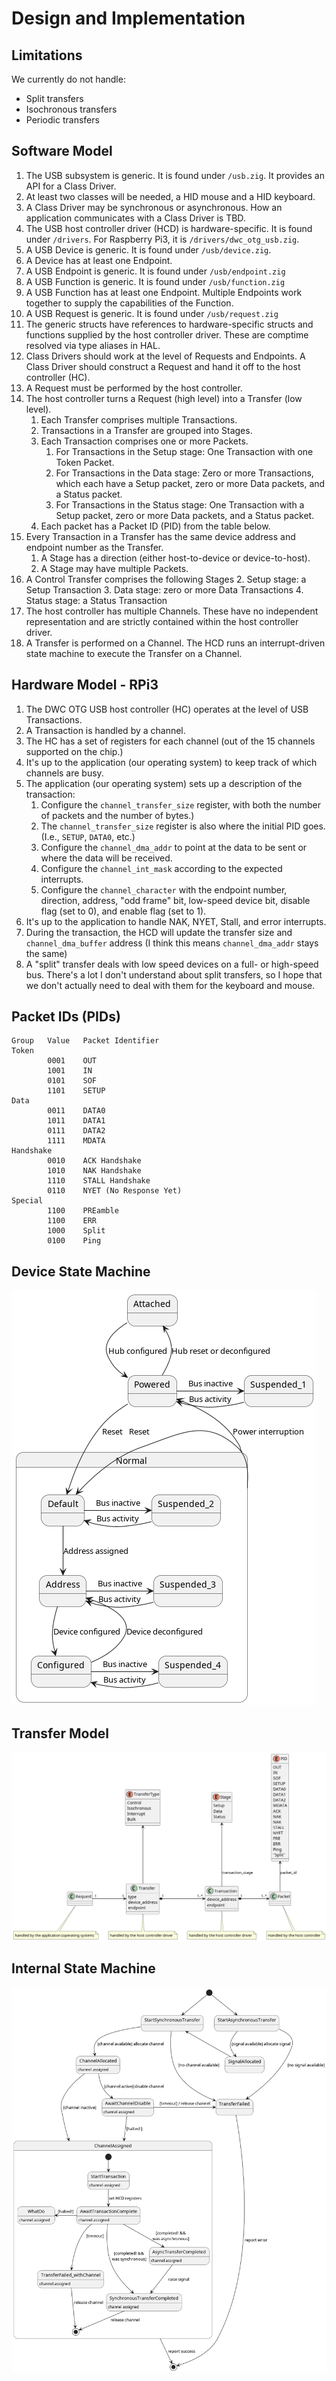 # Design and Implementation

## Limitations

We currently do not handle:

  - Split transfers
  - Isochronous transfers
  - Periodic transfers

## Software Model

1. The USB subsystem is generic. It is found under `/usb.zig`. It provides an API for a Class Driver.
1. At least two classes will be needed, a HID mouse and a HID keyboard.
1. A Class Driver may be synchronous or asynchronous. How an application communicates with a Class Driver is TBD.
1. The USB host controller driver (HCD) is hardware-specific. It is found under `/drivers`. For Raspberry Pi3, it is `/drivers/dwc_otg_usb.zig`.
1. A USB Device is generic. It is found under `/usb/device.zig`.
1. A Device has at least one Endpoint.
1. A USB Endpoint is generic. It is found under `/usb/endpoint.zig`
2. A USB Function is generic. It is found under `/usb/function.zig`
3. A USB Function has at least one Endpoint. Multiple Endpoints work together to supply the capabilities of the Function.
1. A USB Request is generic. It is found under `/usb/request.zig`
1. The generic structs have references to hardware-specific structs and functions supplied by the host controller driver. These are comptime resolved via type aliases in HAL.
2. Class Drivers should work at the level of Requests and Endpoints. A Class Driver should construct a Request and hand it off to the host controller (HC).
1. A Request must be performed by the host controller.
1. The host controller turns a Request (high level) into a Transfer (low level). 
   1. Each Transfer comprises multiple Transactions. 
   1. Transactions in a Transfer are grouped into Stages.
   2. Each Transaction comprises one or more Packets.
      1. For Transactions in the Setup stage: One Transaction with one Token Packet.
      2. For Transactions in the Data stage: Zero or more Transactions, which each have a Setup packet, zero or more Data packets, and a Status packet.
      2. For Transactions in the Status stage: One Transaction with a Setup packet, zero or more Data packets, and a Status packet.
   1. Each packet has a Packet ID (PID) from the table below.
1. Every Transaction in a Transfer has the same device address and endpoint number as the Transfer.
   1. A Stage has a direction (either host-to-device or device-to-host).
   1. A Stage may have multiple Packets.
1. A Control Transfer comprises the following Stages
   2. Setup stage: a Setup Transaction
   3. Data stage: zero or more Data Transactions
   4. Status stage: a Status Transaction
1. The host controller has multiple Channels. These have no independent representation and are strictly contained within the host controller driver.
1. A Transfer is performed on a Channel. The HCD runs an interrupt-driven state machine to execute the Transfer on a Channel.

## Hardware Model - RPi3

1. The DWC OTG USB host controller (HC) operates at the level of USB Transactions.
2. A Transaction is handled by a channel.
3. The HC has a set of registers for each channel (out of the 15 channels supported on the chip.)
4. It's up to the application (our operating system) to keep track of which channels are busy.
5. The application (our operating system) sets up a description of the transaction:
   1. Configure the `channel_transfer_size` register, with both the number of packets and the number of bytes.)
   2. The `channel_transfer_size` register is also where the initial PID goes. (I.e., `SETUP`, `DATA0`, etc.)
   2. Configure the `channel_dma_addr` to point at the data to be sent or where the data will be received.
   3. Configure the `channel_int_mask` according to the expected interrupts.
   4. Configure the `channel_character` with the endpoint number, direction, address, "odd frame" bit, low-speed device bit, disable flag (set to 0), and enable flag (set to 1).
6. It's up to the application to handle NAK, NYET, Stall, and error interrupts.
5. During the transaction, the HCD will update the transfer size and `channel_dma_buffer` address (I think this means `channel_dma_addr` stays the same)
6. A "split" transfer deals with low speed devices on a full- or high-speed bus. There's a lot I don't understand about split transfers, so I hope that we don't actually need to deal with them for the keyboard and mouse.


## Packet IDs (PIDs)

```
Group   Value   Packet Identifier
Token
        0001    OUT
        1001    IN 
        0101    SOF
        1101    SETUP
Data
        0011    DATA0
        1011    DATA1
        0111    DATA2
        1111    MDATA
Handshake
        0010    ACK Handshake
        1010    NAK Handshake
        1110    STALL Handshake
        0110    NYET (No Response Yet)
Special
        1100    PREamble
        1100    ERR
        1000    Split
        0100    Ping
```

## Device State Machine

![](device_state_machine.png)

## Transfer Model

![](transfer_model.png)

## Internal State Machine

![](transfer_state_machine.png)

